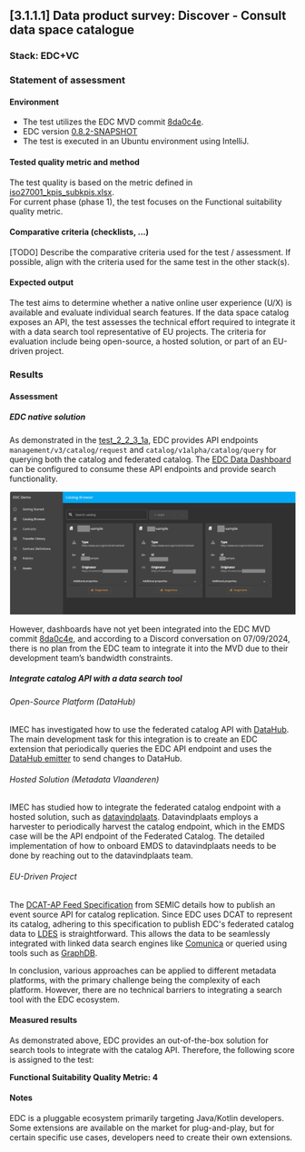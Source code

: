 ## [3.1.1.1] Data product survey: Discover - Consult data space catalogue
### Stack: EDC+VC

### Statement of assessment
#### Environment
- The test utilizes the EDC MVD commit [8da0c4e](https://github.com/eclipse-edc/MinimumViableDataspace/commit/8da0c4e6a8921dcb6ff189c2901868979bdc9a93).
- EDC version [0.8.2-SNAPSHOT](https://github.com/eclipse-edc/MinimumViableDataspace/blob/8da0c4e6a8921dcb6ff189c2901868979bdc9a93/gradle/libs.versions.toml#L7)
- The test is executed in an Ubuntu environment using IntelliJ.

#### Tested quality metric and method
The test quality is based on the metric defined in [iso27001_kpis_subkpis.xlsx](../../../../../design_decisions/background_info/iso27001_kpis_subkpis.xlsx).\
For current phase (phase 1), the test focuses on the Functional suitability quality metric.

#### Comparative criteria (checklists, ...)
[TODO] Describe the comparative criteria used for the test / assessment. If possible, align with the criteria used for the same test in the other stack(s).

#### Expected output
The test aims to determine whether a native online user experience (U/X) is available and evaluate individual search features. 
If the data space catalog exposes an API, the test assesses the technical effort required to integrate it with a data search tool representative of EU projects.
The criteria for evaluation include being open-source, a hosted solution, or part of an EU-driven project.

### Results
#### Assessment
##### EDC native solution
As demonstrated in the [test_2_2_3_1a](../../../../data_product_publication/publication/publication_on_emds_catalogue/test_2_2_3_1a/result_edc_vc.md), EDC provides API endpoints `management/v3/catalog/request` and `catalog/v1alpha/catalog/query` for querying both the catalog and federated catalog. The [EDC Data Dashboard](https://github.com/eclipse-edc/DataDashboard) can be configured to consume these API endpoints and provide search functionality.

![dashboard-edc.png](images/dashboard-edc.png)

However, dashboards have not yet been integrated into the EDC MVD commit [8da0c4e](https://github.com/eclipse-edc/MinimumViableDataspace/commit/8da0c4e6a8921dcb6ff189c2901868979bdc9a93), and according to a Discord conversation on 07/09/2024, there is no plan from the EDC team to integrate it into the MVD due to their development team’s bandwidth constraints.


##### Integrate catalog API with a data search tool

###### Open-Source Platform (DataHub)

IMEC has investigated how to use the federated catalog API with [DataHub](https://datahubproject.io/). The main development task for this integration is to create an EDC extension that periodically queries the EDC API endpoint and uses the [DataHub emitter](https://datahubproject.io/docs/metadata-integration/java/as-a-library/) to send changes to DataHub.

###### Hosted Solution (Metadata Vlaanderen)

IMEC has studied how to integrate the federated catalog endpoint with a hosted solution, such as [datavindplaats](https://www.vlaanderen.be/datavindplaats). Datavindplaats employs a harvester to periodically harvest the catalog endpoint, which in the EMDS case will be the API endpoint of the Federated Catalog. The detailed implementation of how to onboard EMDS to datavindplaats needs to be done by reaching out to the datavindplaats team.

###### EU-Driven Project

The [DCAT-AP Feed Specification](https://semiceu.github.io/LDES-DCAT-AP-feeds/) from SEMIC details how to publish an event source API for catalog replication. Since EDC uses DCAT to represent its catalog, adhering to this specification to publish EDC's federated catalog data to [LDES](https://semiceu.github.io/LinkedDataEventStreams/) is straightforward. This allows the data to be seamlessly integrated with linked data search engines like [Comunica](https://comunica.dev/) or queried using tools such as [GraphDB](https://graphdb.ontotext.com/).

In conclusion, various approaches can be applied to different metadata platforms, with the primary challenge being the complexity of each platform. However, there are no technical barriers to integrating a search tool with the EDC ecosystem.
#### Measured results
As demonstrated above, EDC provides an out-of-the-box solution for search tools to integrate with the catalog API. Therefore, the following score is assigned to the test:

**Functional Suitability Quality Metric: 4**


#### Notes
EDC is a pluggable ecosystem primarily targeting Java/Kotlin developers. Some extensions are available on the market for plug-and-play, but for certain specific use cases, developers need to create their own extensions.
